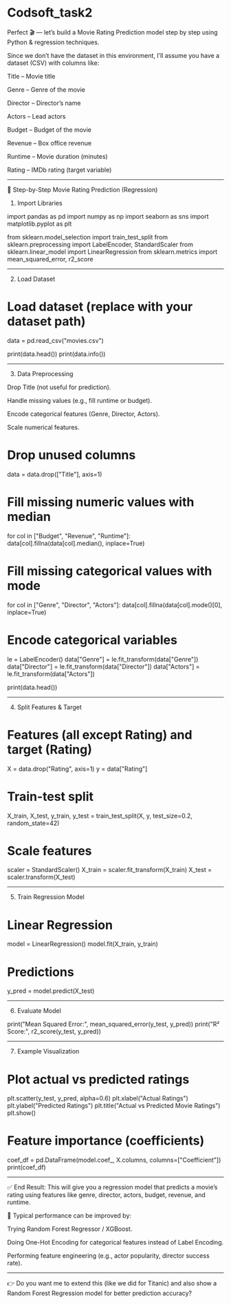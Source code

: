 # Codsoft_task2
Perfect 🎬 — let’s build a Movie Rating Prediction model step by step using Python & regression techniques.

Since we don’t have the dataset in this environment, I’ll assume you have a dataset (CSV) with columns like:

Title – Movie title

Genre – Genre of the movie

Director – Director’s name

Actors – Lead actors

Budget – Budget of the movie

Revenue – Box office revenue

Runtime – Movie duration (minutes)

Rating – IMDb rating (target variable)



---

📝 Step-by-Step Movie Rating Prediction (Regression)

1. Import Libraries

import pandas as pd
import numpy as np
import seaborn as sns
import matplotlib.pyplot as plt

from sklearn.model_selection import train_test_split
from sklearn.preprocessing import LabelEncoder, StandardScaler
from sklearn.linear_model import LinearRegression
from sklearn.metrics import mean_squared_error, r2_score


---

2. Load Dataset

# Load dataset (replace with your dataset path)
data = pd.read_csv("movies.csv")

print(data.head())
print(data.info())


---

3. Data Preprocessing

Drop Title (not useful for prediction).

Handle missing values (e.g., fill runtime or budget).

Encode categorical features (Genre, Director, Actors).

Scale numerical features.


# Drop unused columns
data = data.drop(["Title"], axis=1)

# Fill missing numeric values with median
for col in ["Budget", "Revenue", "Runtime"]:
    data[col].fillna(data[col].median(), inplace=True)

# Fill missing categorical values with mode
for col in ["Genre", "Director", "Actors"]:
    data[col].fillna(data[col].mode()[0], inplace=True)

# Encode categorical variables
le = LabelEncoder()
data["Genre"] = le.fit_transform(data["Genre"])
data["Director"] = le.fit_transform(data["Director"])
data["Actors"] = le.fit_transform(data["Actors"])

print(data.head())


---

4. Split Features & Target

# Features (all except Rating) and target (Rating)
X = data.drop("Rating", axis=1)
y = data["Rating"]

# Train-test split
X_train, X_test, y_train, y_test = train_test_split(X, y, test_size=0.2, random_state=42)

# Scale features
scaler = StandardScaler()
X_train = scaler.fit_transform(X_train)
X_test = scaler.transform(X_test)


---

5. Train Regression Model

# Linear Regression
model = LinearRegression()
model.fit(X_train, y_train)

# Predictions
y_pred = model.predict(X_test)


---

6. Evaluate Model

print("Mean Squared Error:", mean_squared_error(y_test, y_pred))
print("R² Score:", r2_score(y_test, y_pred))


---

7. Example Visualization

# Plot actual vs predicted ratings
plt.scatter(y_test, y_pred, alpha=0.6)
plt.xlabel("Actual Ratings")
plt.ylabel("Predicted Ratings")
plt.title("Actual vs Predicted Movie Ratings")
plt.show()

# Feature importance (coefficients)
coef_df = pd.DataFrame(model.coef_, X.columns, columns=["Coefficient"])
print(coef_df)


---

✅ End Result:
This will give you a regression model that predicts a movie’s rating using features like genre, director, actors, budget, revenue, and runtime.

🔹 Typical performance can be improved by:

Trying Random Forest Regressor / XGBoost.

Doing One-Hot Encoding for categorical features instead of Label Encoding.

Performing feature engineering (e.g., actor popularity, director success rate).



---

👉 Do you want me to extend this (like we did for Titanic) and also show a Random Forest Regression model for better prediction accuracy?


